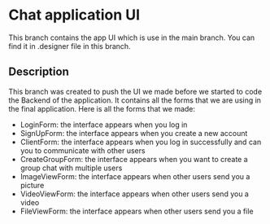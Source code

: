 # Chat application UI

This branch contains the app UI which is use in the main branch. You can find it in .designer file in this branch.

## Description

This branch was created to push the UI we made before we started to code the Backend of the application. It contains all the forms that we are using in the final application. Here is all the forms that we made:

- LoginForm: the interface appears when you log in 
- SignUpForm: the interface appears when you create a new account
- ClientForm: the interface appears when you log in successfully and can you to communicate with other users
- CreateGroupForm: the interface appears when you want to create a group chat with multiple users
- ImageViewForm: the interface appears when other users send you a picture
- VideoViewForm: the interface appears when other users send you a video
- FileViewForm: the interface appears when other users send you a file
